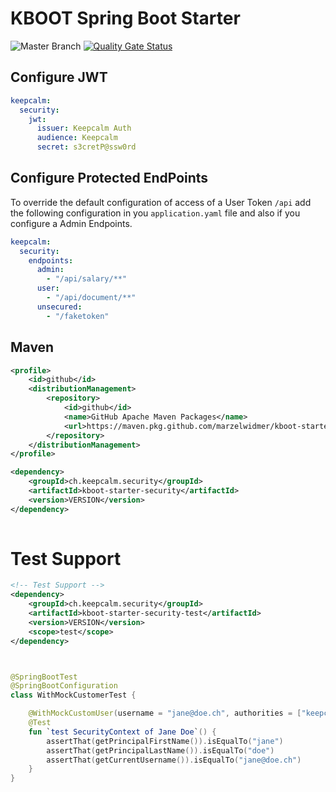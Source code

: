 # KBOOT Spring Boot Starter
![Master Branch](https://github.com/marzelwidmer/kboot-starter/workflows/Master%20Branch/badge.svg) [![Quality Gate Status](https://sonarcloud.io/api/project_badges/measure?project=kboot-starter&metric=alert_status)](https://sonarcloud.io/dashboard?id=kboot-starter)
## Configure JWT
```yaml
keepcalm:
  security:
    jwt:
      issuer: Keepcalm Auth
      audience: Keepcalm
      secret: s3cretP@ssw0rd
```
## Configure Protected EndPoints
To override the default configuration of access of a User Token `/api` add the following configuration in you `application.yaml` file
and also if you configure a Admin Endpoints.
```yaml
keepcalm:
  security:
    endpoints:
      admin:
        - "/api/salary/**"
      user:
        - "/api/document/**"
      unsecured:
        - "/faketoken"
```

## Maven
```xml
<profile>
    <id>github</id>
    <distributionManagement>
        <repository>
            <id>github</id>
            <name>GitHub Apache Maven Packages</name>
            <url>https://maven.pkg.github.com/marzelwidmer/kboot-starter</url>
        </repository>
    </distributionManagement>
</profile>
```

```xml
<dependency>
	<groupId>ch.keepcalm.security</groupId>
	<artifactId>kboot-starter-security</artifactId>
	<version>VERSION</version>
</dependency>
	
```



# Test Support
```xml
<!-- Test Support -->
<dependency>
	<groupId>ch.keepcalm.security</groupId>
	<artifactId>kboot-starter-security-test</artifactId>
	<version>VERSION</version>
	<scope>test</scope>
</dependency>
```

```kotlin


@SpringBootTest
@SpringBootConfiguration
class WithMockCustomerTest {

	@WithMockCustomUser(username = "jane@doe.ch", authorities = ["keepcalm.user"], firstname = "jane", lastname = "doe")
	@Test
	fun `test SecurityContext of Jane Doe`() {
		assertThat(getPrincipalFirstName()).isEqualTo("jane")
		assertThat(getPrincipalLastName()).isEqualTo("doe")
		assertThat(getCurrentUsername()).isEqualTo("jane@doe.ch")
	}
}


```
